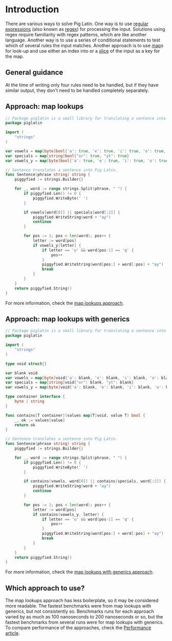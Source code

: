 # Introduction

There are various ways to solve Pig Latin.
One way is to use [regular expressions][regular-expressions] (also known as [regex][regex]) for processing the input.
Solutions using regex require familiarity with regex patterns, which are like another language.
Another way is to use a series of conditional statements to test which of several rules the input matches.
Another approach is to use [map][map]s for look-up and use either an index into or a [slice][slice] of the input as a key for the map.

## General guidance

At the time of writing only four rules need to be handled, but if they have similar output, they don't need to be handled completely separately.

## Approach: map lookups

```go
// Package piglatin is a small library for translating a sentence into Pig Latin.
package piglatin

import (
	"strings"
)

var vowels = map[byte]bool{'a': true, 'e': true, 'i': true, 'o': true, 'u': true}
var specials = map[string]bool{"xr": true, "yt": true}
var vowels_y = map[byte]bool{'a': true, 'e': true, 'i': true, 'o': true, 'u': true, 'y': true}

// Sentence translates a sentence into Pig Latin.
func Sentence(phrase string) string {
	piggyfied := strings.Builder{}

	for _, word := range strings.Split(phrase, " ") {
		if piggyfied.Len() != 0 {
			piggyfied.WriteByte(' ')
		}

		if vowels[word[0]] || specials[word[:2]] {
			piggyfied.WriteString(word + "ay")
			continue
		}

		for pos := 1; pos < len(word); pos++ {
			letter := word[pos]
			if vowels_y[letter] {
				if letter == 'u' && word[pos-1] == 'q' {
					pos++
				}
				piggyfied.WriteString(word[pos:] + word[:pos] + "ay")
				break
			}
		}
	}
	return piggyfied.String()
}
```

For more information, check the [map lookups approach][approach-map-lookups].

## Approach: map lookups with generics

```go
// Package piglatin is a small library for translating a sentence into Pig Latin.
package piglatin

import (
	"strings"
)

type void struct{}

var blank void
var vowels = map[byte]void{'a': blank, 'e': blank, 'i': blank, 'o': blank, 'u': blank}
var specials = map[string]void{"xr": blank, "yt": blank}
var vowels_y = map[byte]void{'a': blank, 'e': blank, 'i': blank, 'o': blank, 'u': blank, 'y': blank}

type container interface {
	byte | string
}

func contains[T container](values map[T]void, value T) bool {
	_, ok := values[value]
	return ok
}

// Sentence translates a sentence into Pig Latin.
func Sentence(phrase string) string {
	piggyfied := strings.Builder{}

	for _, word := range strings.Split(phrase, " ") {
		if piggyfied.Len() != 0 {
			piggyfied.WriteByte(' ')
		}

		if contains(vowels, word[0]) || contains(specials, word[:2]) {
			piggyfied.WriteString(word + "ay")
			continue
		}

		for pos := 1; pos < len(word); pos++ {
			letter := word[pos]
			if contains(vowels_y, letter) {
				if letter == 'u' && word[pos-1] == 'q' {
					pos++
				}
				piggyfied.WriteString(word[pos:] + word[:pos] + "ay")
				break
			}
		}
	}
	return piggyfied.String()
}
```

For more information, check the [map lookups with generics approach][approach-map-lookups-with-generics].

## Which approach to use?

The map lookups approach has less boilerplate, so it may be considered more readable.
The fastest benchmarks were from map lookups with generics, but not consistently so.
Benchmarks runs for each approach varied by as much as 100 nanoseconds to 200 nanoseconds or so, but the fastest benchmarks from several runs were for map lookups with generics.
To compare performance of the approaches, check the [Performance article][article-performance].

[regular-expressions]: https://gobyexample.com/regular-expressions
[regex]: https://pkg.go.dev/regexp
[map]: https://gobyexample.com/maps
[slice]: https://gobyexample.com/slices
[approach-map-lookups]: https://exercism.org/tracks/go/exercises/pig-latin/approaches/map-lookups
[approach-map-lookups-with-generics]: https://exercism.org/tracks/go/exercises/pig-latin/approaches/map-lookups-with-generics
[article-performance]: https://exercism.org/tracks/go/exercises/pig-latin/articles/performance
